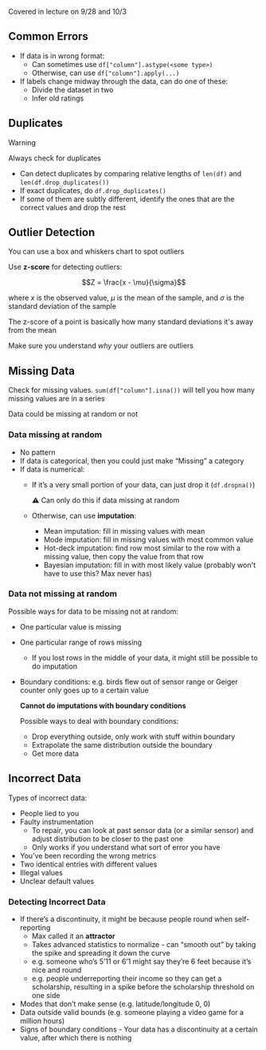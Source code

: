 
Covered in lecture on 9/28 and 10/3

## Common Errors

- If data is in wrong format:
    - Can sometimes use `df["column"].astype(<some type>)`
    - Otherwise, can use `df["column"].apply(...)`
- If labels change midway through the data, can do one of these:
    - Divide the dataset in two
    - Infer old ratings

## Duplicates

> [!warning]
> Always check for duplicates

- Can detect duplicates by comparing relative lengths of `len(df)` and `len(df.drop_duplicates())`
- If exact duplicates, do `df.drop_duplicates()`
- If some of them are subtly different, identify the ones that are the correct values and drop the rest

## Outlier Detection

You can use a box and whiskers chart to spot outliers

Use **z-score** for detecting outliers:

$$Z = \frac{x - \mu}{\sigma}$$

where $x$ is the observed value, $\mu$ is the mean of the sample, and $\sigma$ is the standard deviation of the sample

The z-score of a point is basically how many standard deviations it's away from the mean

Make sure you understand *why* your outliers are outliers

## Missing Data

Check for missing values. `sum(df["column"].isna())` will tell you how many missing values are in a series

Data could be missing at random or not

### Data missing at random

- No pattern
- If data is categorical, then you could just make “Missing” a category
- If data is numerical:
    - If it’s a very small portion of your data, can just drop it (`df.dropna()`)
        
        <aside>
        ⚠️ Can only do this if data missing at random
        
        </aside>
        
    - Otherwise, can use **imputation**:
        - Mean imputation: fill in missing values with mean
        - Mode imputation: fill in missing values with most common value
        - Hot-deck imputation: find row most similar to the row with a missing value, then copy the value from that row
        - Bayesian imputation: fill in with most likely value (probably won't have to use this? Max never has)

### Data not missing at random

Possible ways for data to be missing not at random:

- One particular value is missing
- One particular range of rows missing
    - If you lost rows in the middle of your data, it might still be possible to do imputation
- Boundary conditions: e.g. birds flew out of sensor range or Geiger counter only goes up to a certain value
    
    **Cannot do imputations with boundary conditions**
    
    Possible ways to deal with boundary conditions:
    
    - Drop everything outside, only work with stuff within boundary
    - Extrapolate the same distribution outside the boundary
    - Get more data

## Incorrect Data

Types of incorrect data:

- People lied to you
- Faulty instrumentation
    - To repair, you can look at past sensor data (or a similar sensor) and adjust distribution to be closer to the past one
    - Only works if you understand what sort of error you have
- You’ve been recording the wrong metrics
- Two identical entries with different values
- Illegal values
- Unclear default values

### Detecting Incorrect Data

- If there’s a discontinuity, it might be because people round when self-reporting
    - Max called it an **attractor**
    - Takes advanced statistics to normalize - can “smooth out” by taking the spike and spreading it down the curve
    - e.g. someone who’s 5’11 or 6’1 might say they’re 6 feet because it’s nice and round
    - e.g. people underreporting their income so they can get a scholarship, resulting in a spike before the scholarship threshold on one side
- Modes that don’t make sense (e.g. latitude/longitude 0, 0)
- Data outside valid bounds (e.g. someone playing a video game for a million hours)
- Signs of boundary conditions - Your data has a discontinuity at a certain value, after which there is nothing
